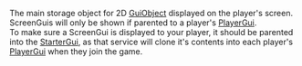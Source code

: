 The main storage object for 2D [GuiObject](https://developer.roblox.com/en-us/api-reference/class/GuiObject) displayed on the player's screen. ScreenGuis will only be shown if parented to a player's [PlayerGui](https://developer.roblox.com/en-us/api-reference/class/PlayerGui).  
To make sure a ScreenGui is displayed to your player, it should be parented into the [StarterGui](https://developer.roblox.com/en-us/api-reference/class/StarterGui), as that service will clone it's contents into each player's [PlayerGui](https://developer.roblox.com/en-us/api-reference/class/PlayerGui) when they join the game.